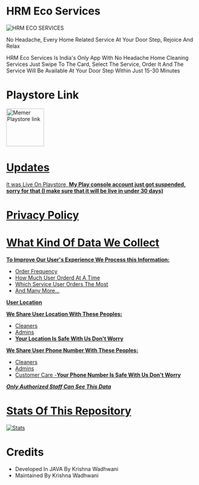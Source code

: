 # HRM Eco Services

![HRM ECO SERVICES](https://user-images.githubusercontent.com/61587047/147758558-bf6792d5-4c96-40e6-bb9e-baae62f63c6e.jpg)

No Headache, Every Home Related Service At Your Door Step, Rejoice And Relax

HRM Eco Services Is India's Only App With No Headache Home Cleaning Services Just Swipe To The Card, Select The Service, Order It And The Service Will Be Available At Your Door Step Within Just 15-30 Minutes

# Playstore Link

<a href="https://play.google.com/store/apps/details?id=com.eco.hrmecoservices">
<img alt="Memer Playstore link" height = 100 src="https://user-images.githubusercontent.com/61587047/124344330-07d50600-dbef-11eb-8efe-88bb170f49af.png">

# Updates

It was Live On Playstore, <b>My Play console account just got suspended, sorry for that (I make sure that it will be live in under 30 days)</b>

# Privacy Policy

# What Kind Of Data We Collect
<b>To Improve Our User's Experience We Process this Information:</b>
- Order Frequency
- How Much User Orderd At A Time
- Which Service User Orders The Most
- And Many More...

<b>User Location</b>

<b>We Share User Location With These Peoples:</b>
- Cleaners
- Admins
- <b>Your Location Is Safe With Us Don't Worry</b>

<b>We Share User Phone Number With These Peoples:</b>
- Cleaners
- Admins
- Customer Care
-<b>Your Phone Number Is Safe With Us Don't Worry</b> 

***Only Authorized Staff Can See This Data***

# Stats Of This Repository

[![Stats](https://github-readme-stats.vercel.app/api/pin/?username=KrishnaWadhwani&repo=HRM-Eco-Services&theme=dracula)](https://github.com/KrishnaWadhwani)

# Credits

 - Developed In JAVA By Krishna Wadhwani
 - Maintained By Krishna Wadhwani
